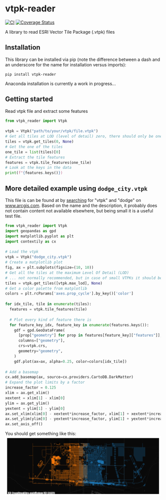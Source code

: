 # vtpk-reader

[![CI](https://github.com/kshklovsky/vtpk-reader/actions/workflows/ci.yml/badge.svg)](https://github.com/kshklovsky/vtpk-reader/actions/workflows/ci.yml)
[![Coverage Status](https://coveralls.io/repos/github/kshklovsky/vtpk-reader/badge.svg?branch=main)](https://coveralls.io/github/kshklovsky/vtpk-reader?branch=main)

A library to read ESRI Vector Tile Package (.vtpk) files

## Installation

This library can be installed via pip (note the difference between a dash and an underscore for the name for installation versus imports):
```
pip install vtpk-reader
```

Anaconda installation is currently a work in progress...

## Getting started
Read vtpk file and extract some features

```Python
from vtpk_reader import Vtpk

vtpk = Vtpk("path/to/your/vtpk/file.vtpk")
# Get all tiles at LOD (level of detail) zero, there should only be one tiles
tiles = vtpk.get_tiles(0, None)  
# Get the one of the tiles
one_tile = list(tiles)[0]
# Extract the tile features
features = vtpk.tile_features(one_tile)
# Look at the keys in the data
print(f"{features.keys()})
```

## More detailed example using `dodge_city.vtpk`

This file is can be found at by [searching](https://www.arcgis.com/home/search.html?searchTerm=dodge+vtpk#content) for "vtpk" and "dodge" on www.arcgis.com. Based on the name and the description, it probably does not contain content not available elsewhere, but being small it is a useful test file.

```python
from vtpk_reader import Vtpk
import geopandas as gpd
import matplotlib.pyplot as plt
import contextily as cx

# Load the vtpk
vtpk = Vtpk("dodge_city.vtpk")
# Create a matplotlib plot
fig, ax = plt.subplots(figsize=(10, 10))
# Get all the tiles at the maximum Level Of Detail (LOD)
# ... not normally recommended, but in case of small VTPKs it should be OK?
tiles = vtpk.get_tiles([vtpk.max_lod], None)
# Get a color palette from matplotlib
colors = plt.rcParams['axes.prop_cycle'].by_key()['color']

for idx_tile, tile in enumerate(tiles):
  features = vtpk.tile_features(tile)

  # Plot every kind of feature there is
  for feature_key_idx, feature_key in enumerate(features.keys()):
    gdf = gpd.GeoDataFrame(
      [prop["geometry"] for prop in features[feature_key]["features"]], 
      columns=["geometry"],
      crs=vtpk.crs, 
      geometry="geometry",
    )
    gdf.plot(ax=ax, alpha=0.25, color=colors[idx_tile])

# Add a basemap
cx.add_basemap(ax, source=cx.providers.CartoDB.DarkMatter)
# Expand the plot limits by a factor
increase_factor = 0.125
xlim = ax.get_xlim() 
xextent = xlim[1] - xlim[0]
ylim = ax.get_ylim() 
yextent = ylim[1] - ylim[0]
ax.set_xlim(xlim[0] - xextent*increase_factor, xlim[1] + xextent*increase_factor/2)
ax.set_ylim(ylim[0] - yextent*increase_factor, ylim[1] + yextent*increase_factor/2)
ax.set_axis_off()
```

You should get something like this:
![plotted_geo_features](sample.png)

